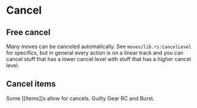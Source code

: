 # Cancel
## Free cancel
Many moves can be canceled automatically. See `moves/lib.rs:CancelLevel` for specifics, but in general every action is on a linear track and you can cancel stuff that has a lower cancel level with stuff that has a higher cancel level.

## Cancel items
Some [[Items]]s allow for cancels. Guilty Gear RC and Burst.